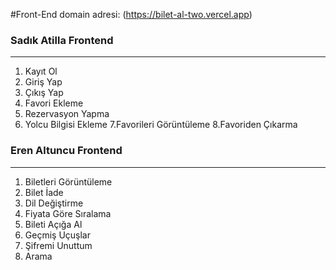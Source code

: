 #Front-End domain adresi: (https://bilet-al-two.vercel.app)


### Sadık Atilla Frontend
--------------------------------------------------------------------------------------------------------------------------------------------------------
1. Kayıt Ol
2. Giriş Yap
3. Çıkış Yap
4. Favori Ekleme
5. Rezervasyon Yapma
6. Yolcu Bilgisi Ekleme
7.Favorileri Görüntüleme
8.Favoriden Çıkarma

### Eren Altuncu Frontend
--------------------------------------------------------------------------------------------------------------------------------------------------------
1) Biletleri Görüntüleme
2) Bilet İade
3) Dil Değiştirme
4) Fiyata Göre Sıralama
5) Bileti Açığa Al
6) Geçmiş Uçuşlar
7) Şifremi Unuttum
8) Arama
